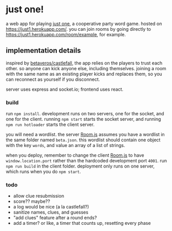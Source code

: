 # just one!

a web app for playing [just one](https://boardgamegeek.com/boardgame/254640/just-one), a cooperative party word game. hosted on https://just1.herokuapp.com/. you can join rooms by going directly to https://just1.herokuapp.com/room/example, for example.

## implementation details

inspired by [betaveros/castlefall](https://github.com/betaveros/castlefall), the app relies on the players to trust each other. so anyone can kick anyone else, including themselves. joining a room with the same name as an existing player kicks and replaces them, so you can reconnect as yourself if you disconnect.

server uses express and socket.io; frontend uses react.

### build

run `npm install`. development runs on two servers, one for the socket, and one for the client. running `npm start` starts the socket server, and running `npm run hotloader` starts the client server.

you will need a wordlist. the server [Room.js](server/Room.js) assumes you have a wordlist in the same folder named `beta.json`. this wordlist should contain one object with the key `words`, and value an array of a list of strings.

when you deploy, remember to change the client [Room.js](client/Room.js) to have `window.location.port` rather than the hardcoded development port `4001`. run `npm run build` in the client folder. deployment only runs on one server, which runs when you do `npm start`.

### todo

- allow clue resubmission
- score?? maybe?? 
- a log would be nice (a la castlefall?)
- sanitize names, clues, and guesses
- "add clues" feature after a round ends?
- add a timer? or like, a timer that counts up, resetting every phase
